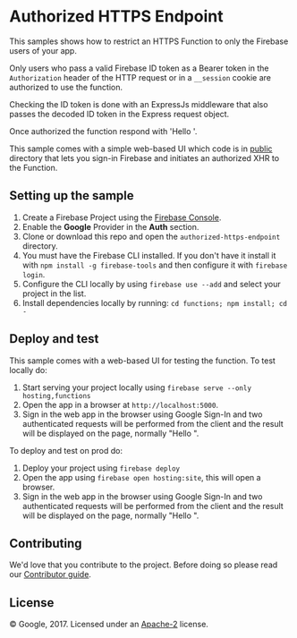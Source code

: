 # Authorized HTTPS Endpoint

This samples shows how to restrict an HTTPS Function to only the Firebase users of your app.

Only users who pass a valid Firebase ID token as a Bearer token in the `Authorization` header of the HTTP request or in a `__session` cookie are authorized to use the function.

Checking the ID token is done with an ExpressJs middleware that also passes the decoded ID token in the Express request object.

Once authorized the function respond with 'Hello <username>'.

This sample comes with a simple web-based UI which code is in [public](public) directory that lets you sign-in Firebase and initiates an authorized XHR to the Function.


## Setting up the sample

 1. Create a Firebase Project using the [Firebase Console](https://console.firebase.google.com).
 1. Enable the **Google** Provider in the **Auth** section.
 1. Clone or download this repo and open the `authorized-https-endpoint` directory.
 1. You must have the Firebase CLI installed. If you don't have it install it with `npm install -g firebase-tools` and then configure it with `firebase login`.
 1. Configure the CLI locally by using `firebase use --add` and select your project in the list.
 1. Install dependencies locally by running: `cd functions; npm install; cd -`


## Deploy and test

This sample comes with a web-based UI for testing the function.
To test locally do:

 1. Start serving your project locally using `firebase serve --only hosting,functions`
 1. Open the app in a browser at `http://localhost:5000`.
 1. Sign in the web app in the browser using Google Sign-In and two authenticated requests will be performed from the client and the result will be displayed on the page, normally "Hello <user displayname>".


To deploy and test on prod do:

 1. Deploy your project using `firebase deploy`
 1. Open the app using `firebase open hosting:site`, this will open a browser.
 1. Sign in the web app in the browser using Google Sign-In and two authenticated requests will be performed from the client and the result will be displayed on the page, normally "Hello <user displayname>".


## Contributing

We'd love that you contribute to the project. Before doing so please read our [Contributor guide](../CONTRIBUTING.md).


## License

© Google, 2017. Licensed under an [Apache-2](../LICENSE) license.
